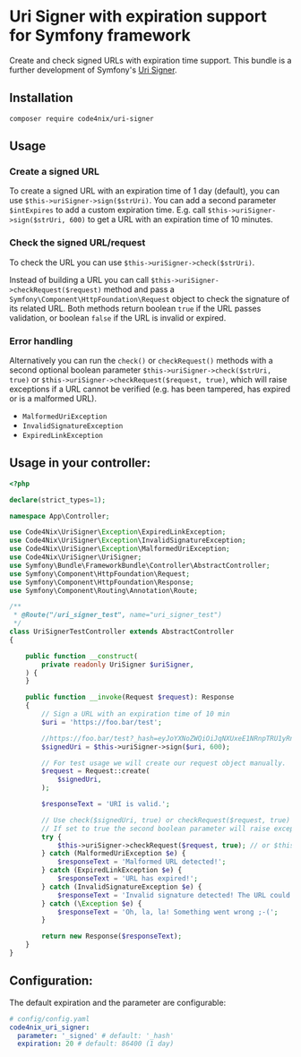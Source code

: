 # Uri Signer with expiration support for Symfony framework
Create and check signed URLs with expiration time support.
This bundle is a further development of Symfony's [Uri Signer](https://github.com/symfony/symfony/blob/7.1/src/Symfony/Component/HttpFoundation/UriSigner.php).

## Installation

```
composer require code4nix/uri-signer
```

## Usage

### Create a signed URL
To create a signed URL with an expiration time of 1 day (default), you can use `$this->uriSigner->sign($strUri)`.
You can add a second parameter `$intExpires` to add a custom expiration time. E.g. call `$this->uriSigner->sign($strUri, 600)` to get a URL with an expiration time of 10 minutes.

### Check the signed URL/request
To check the URL you can use `$this->uriSigner->check($strUri)`.

Instead of building a URL you can call `$this->uriSigner->checkRequest($request)` method
 and pass a `Symfony\Component\HttpFoundation\Request` object to check the signature of its related URL. Both methods return boolean `true` if the URL passes validation, or boolean `false` if the URL is invalid or expired.

### Error handling
Alternatively you can run the `check()` or `checkRequest()` methods with a second optional boolean parameter `$this->uriSigner->check($strUri, true)` or `$this->uriSigner->checkRequest($request, true)`, which will raise exceptions if a URL cannot be verified (e.g. has been tampered, has expired or is a malformed URL).

- `MalformedUriException`
- `InvalidSignatureException`
- `ExpiredLinkException`

## Usage in your controller:
```php
<?php

declare(strict_types=1);

namespace App\Controller;

use Code4Nix\UriSigner\Exception\ExpiredLinkException;
use Code4Nix\UriSigner\Exception\InvalidSignatureException;
use Code4Nix\UriSigner\Exception\MalformedUriException;
use Code4Nix\UriSigner\UriSigner;
use Symfony\Bundle\FrameworkBundle\Controller\AbstractController;
use Symfony\Component\HttpFoundation\Request;
use Symfony\Component\HttpFoundation\Response;
use Symfony\Component\Routing\Annotation\Route;

/**
 * @Route("/uri_signer_test", name="uri_signer_test")
 */
class UriSignerTestController extends AbstractController
{

    public function __construct(
        private readonly UriSigner $uriSigner,
    ) {
    }

    public function __invoke(Request $request): Response
    {
        // Sign a URL with an expiration time of 10 min
        $uri = 'https://foo.bar/test';

        //https://foo.bar/test?_hash=eyJoYXNoZWQiOiJqNXUxeE1NRnpTRU1yRnREc
        $signedUri = $this->uriSigner->sign($uri, 600);

        // For test usage we will create our request object manually.
        $request = Request::create(
            $signedUri,
        );

        $responseText = 'URI is valid.';

        // Use check($signedUri, true) or checkRequest($request, true)
        // If set to true the second boolean parameter will raise exceptions if a URL cannot be verified.
        try {
            $this->uriSigner->checkRequest($request, true); // or $this->uriSigner->check($signedUri, true);
        } catch (MalformedUriException $e) {
            $responseText = 'Malformed URL detected!';
        } catch (ExpiredLinkException $e) {
            $responseText = 'URL has expired!';
        } catch (InvalidSignatureException $e) {
            $responseText = 'Invalid signature detected! The URL could have been tampered.';
        } catch (\Exception $e) {
            $responseText = 'Oh, la, la! Something went wrong ;-(';
        }

        return new Response($responseText);
    }
}
```

## Configuration:

The default expiration and the parameter are configurable:

```yaml
# config/config.yaml
code4nix_uri_signer:
  parameter: '_signed' # default: '_hash'
  expiration: 20 # default: 86400 (1 day)
```
